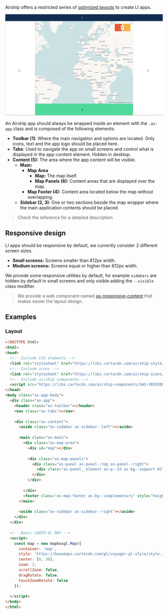 Airship offers a restricted series of [optimized layouts](/developers/airship/reference/#/layout) to create LI apps.


<img src="https://raw.githubusercontent.com/CartoDB/airship/master/docs/guides/img/layout.png" alt="Basic layout with all airship elements"/>


An Airship app should always be wrapped inside an element with the `.as-app` class and is composed of the following elements:

- **Toolbar (1)**: Where the main navigation and options are located. Only icons, text and the app logo should be placed here.
- **Tabs**: Used to navigate the app on small screens and control what is displayed in the app-content element. Hidden in desktop.
- **Content (5):** The area where the app content will be visible.
  - **Main:**
    - **Map Area**
      - **Map:** The map itself.
      - **Map Panels (6):** Content areas that are displayed over the map.
    - **Map Footer (4):** Content area located below the map without overlapping.
  - **Sidebar (2, 3)**: One or two sections beside the map wrapper where the main application contents should be placed.

> Check the reference for a detailed description

## Responsive design

LI apps should be responsive by default, we currently consider 2 different screen sizes.

- **Small screens:** Screens smaller than 812px width.
- **Medium screens:** Screens equal or higher than 812px width.


We provide some responsive utilities by default, for example `sidebars` are hidden by default in small screens and only visible adding the `--visible` class modifier.

> We provide a web component named [as-responsive-content](/developers/airship/reference/#/components/application-content) that makes easier the layout design.

## Examples

### Layout

```html
<!DOCTYPE html>
<html>
<head>
  <!-- Include CSS elements -->
  <link rel="stylesheet" href="https://libs.cartocdn.com/airship-style/%AS-VERSION%/airship.css">
  <!-- Include icons -->
  <link rel="stylesheet" href="https://libs.cartocdn.com/airship-icons/%AS-VERSION%/icons.css">
  <!-- Include airship components -->
  <script src="https://libs.cartocdn.com/airship-components/%AS-VERSION%/airship.js"></script>
</head>
<body class="as-app-body">
  <div class="as-app">
    <header class="as-toolbar"></header>
    <nav class="as-tabs"></nav>

    <div class="as-content">
      <aside class="as-sidebar as-sidebar--left"></aside>

      <main class="as-main">
        <div class="as-map-area">
          <div id="map"></div>

          <div class="as-map-panels">
            <div class="as-panel as-panel--top as-panel--right">
              <div class="as-panel__element as-p--32 as-bg--support-02"></div>
            </div>
          </div>

        </div>
        <footer class="as-map-footer as-bg--complementary" style="height: 100px;"></footer>
      </main>

      <aside class="as-sidebar as-sidebar--right"></aside>
    </div>
  </div>

  <!-- Basic CARTO-VL MAP -->
  <script>
    const map = new mapboxgl.Map({
      container: 'map',
      style: 'https://basemaps.cartocdn.com/gl/voyager-gl-style/style.json',
      center: [0, 30],
      zoom: 2,
      scrollZoom: false,
      dragRotate: false,
      touchZoomRotate: false
    });

  </script>
</body>
</html>
```
